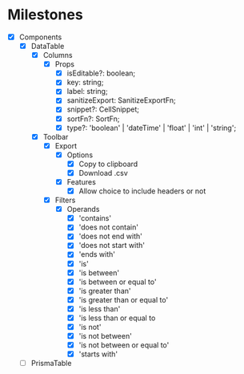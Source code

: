 # Milestones

- [x] Components
  - [x] DataTable
    - [x] Columns
      - [x] Props
        - [x] isEditable?: boolean;
        - [x] key: string;
        - [x] label: string;
        - [x] sanitizeExport: SanitizeExportFn;
        - [x] snippet?: CellSnippet;
        - [x] sortFn?: SortFn;
        - [x] type?: 'boolean' | 'dateTime' | 'float' | 'int' | 'string';
    - [x] Toolbar
      - [x] Export
        - [x] Options
          - [x] Copy to clipboard
          - [x] Download .csv
        - [x] Features
          - [x] Allow choice to include headers or not
      - [x] Filters
        - [x] Operands
          - [x] 'contains'
          - [x] 'does not contain'
          - [x] 'does not end with'
          - [x] 'does not start with'
          - [x] 'ends with'
          - [x] 'is'
          - [x] 'is between'
          - [x] 'is between or equal to'
          - [x] 'is greater than'
          - [x] 'is greater than or equal to'
          - [x] 'is less than'
          - [x] 'is less than or equal to
          - [x] 'is not'
          - [x] 'is not between'
          - [x] 'is not between or equal to'
          - [x] 'starts with'
  - [ ] PrismaTable
